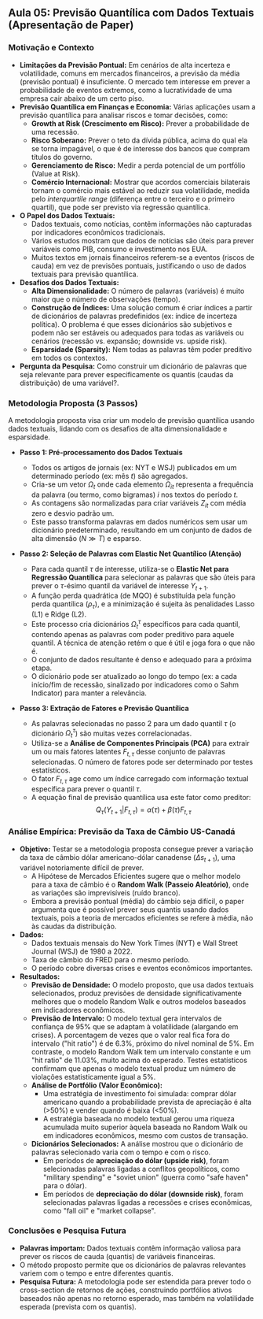 ## Aula 05: Previsão Quantílica com Dados Textuais (Apresentação de Paper)

### **Motivação e Contexto**

* **Limitações da Previsão Pontual:** Em cenários de alta incerteza e volatilidade, comuns em mercados financeiros, a previsão da média (previsão pontual) é insuficiente. O mercado tem interesse em prever a probabilidade de eventos extremos, como a lucratividade de uma empresa cair abaixo de um certo piso.
* **Previsão Quantílica em Finanças e Economia:** Várias aplicações usam a previsão quantílica para analisar riscos e tomar decisões, como:
    * **Growth at Risk (Crescimento em Risco):** Prever a probabilidade de uma recessão.
    * **Risco Soberano:** Prever o teto da dívida pública, acima do qual ela se torna impagável, o que é de interesse dos bancos que compram títulos do governo.
    * **Gerenciamento de Risco:** Medir a perda potencial de um portfólio (Value at Risk).
    * **Comércio Internacional:** Mostrar que acordos comerciais bilaterais tornam o comércio mais estável ao reduzir sua volatilidade, medida pelo *interquartile range* (diferença entre o terceiro e o primeiro quartil), que pode ser previsto via regressão quantílica.
* **O Papel dos Dados Textuais:**
    * Dados textuais, como notícias, contêm informações não capturadas por indicadores econômicos tradicionais.
    * Vários estudos mostram que dados de notícias são úteis para prever variáveis como PIB, consumo e investimento nos EUA.
    * Muitos textos em jornais financeiros referem-se a eventos (riscos de cauda) em vez de previsões pontuais, justificando o uso de dados textuais para previsão quantílica.
* **Desafios dos Dados Textuais:**
    * **Alta Dimensionalidade:** O número de palavras (variáveis) é muito maior que o número de observações (tempo).
    * **Construção de Índices:** Uma solução comum é criar índices a partir de dicionários de palavras predefinidos (ex: índice de incerteza política). O problema é que esses dicionários são subjetivos e podem não ser estáveis ou adequados para todas as variáveis ou cenários (recessão vs. expansão; downside vs. upside risk).
    * **Esparsidade (Sparsity):** Nem todas as palavras têm poder preditivo em todos os contextos.
* **Pergunta da Pesquisa:** Como construir um dicionário de palavras que seja relevante para prever especificamente os quantis (caudas da distribuição) de uma variável?.

### **Metodologia Proposta (3 Passos)**

A metodologia proposta visa criar um modelo de previsão quantílica usando dados textuais, lidando com os desafios de alta dimensionalidade e esparsidade.

* **Passo 1: Pré-processamento dos Dados Textuais**
    * Todos os artigos de jornais (ex: NYT e WSJ) publicados em um determinado período (ex: mês $t$) são agregados.
    * Cria-se um vetor $\Omega_{t}$ onde cada elemento $\Omega_{it}$ representa a frequência da palavra (ou termo, como bigramas) $i$ nos textos do período $t$.
    * As contagens são normalizadas para criar variáveis $Z_{it}$ com média zero e desvio padrão um.
    * Este passo transforma palavras em dados numéricos sem usar um dicionário predeterminado, resultando em um conjunto de dados de alta dimensão ($N \gg T$) e esparso.

* **Passo 2: Seleção de Palavras com Elastic Net Quantílico (Atenção)**
    * Para cada quantil $\tau$ de interesse, utiliza-se o **Elastic Net para Regressão Quantílica** para selecionar as palavras que são úteis para prever o $\tau$-ésimo quantil da variável de interesse $Y_{t+1}$.
    * A função perda quadrática (de MQO) é substituída pela função perda quantílica ($\rho_{\tau}$), e a minimização é sujeita às penalidades Lasso (L1) e Ridge (L2).
    * Este processo cria dicionários $\Omega_{t}^{\tau}$ específicos para cada quantil, contendo apenas as palavras com poder preditivo para aquele quantil. A técnica de atenção retém o que é útil e joga fora o que não é.
    * O conjunto de dados resultante é denso e adequado para a próxima etapa.
    * O dicionário pode ser atualizado ao longo do tempo (ex: a cada início/fim de recessão, sinalizado por indicadores como o Sahm Indicator) para manter a relevância.

* **Passo 3: Extração de Fatores e Previsão Quantílica**
    * As palavras selecionadas no passo 2 para um dado quantil $\tau$ (o dicionário $\Omega_{t}^{\tau}$) são muitas vezes correlacionadas.
    * Utiliza-se a **Análise de Componentes Principais (PCA)** para extrair um ou mais fatores latentes $F_{t,\tau}$ desse conjunto de palavras selecionadas. O número de fatores pode ser determinado por testes estatísticos.
    * O fator $F_{t,\tau}$ age como um índice carregado com informação textual específica para prever o quantil $\tau$.
    * A equação final de previsão quantílica usa este fator como preditor:
        $$Q_{\tau}(Y_{t+1} | F_{t,\tau}) = \alpha(\tau) + \beta(\tau) F_{t,\tau}$$

### **Análise Empírica: Previsão da Taxa de Câmbio US-Canadá**

* **Objetivo:** Testar se a metodologia proposta consegue prever a variação da taxa de câmbio dólar americano-dólar canadense ($\Delta s_{t+1}$), uma variável notoriamente difícil de prever.
    * A Hipótese de Mercados Eficientes sugere que o melhor modelo para a taxa de câmbio é o **Random Walk (Passeio Aleatório)**, onde as variações são imprevisíveis (ruído branco).
    * Embora a previsão pontual (média) do câmbio seja difícil, o paper argumenta que é possível prever seus quantis usando dados textuais, pois a teoria de mercados eficientes se refere à média, não às caudas da distribuição.
* **Dados:**
    * Dados textuais mensais do New York Times (NYT) e Wall Street Journal (WSJ) de 1980 a 2022.
    * Taxa de câmbio do FRED para o mesmo período.
    * O período cobre diversas crises e eventos econômicos importantes.
* **Resultados:**
    * **Previsão de Densidade:** O modelo proposto, que usa dados textuais selecionados, produz previsões de densidade significativamente melhores que o modelo Random Walk e outros modelos baseados em indicadores econômicos.
    * **Previsão de Intervalo:** O modelo textual gera intervalos de confiança de 95% que se adaptam à volatilidade (alargando em crises). A porcentagem de vezes que o valor real fica fora do intervalo ("hit ratio") é de 6.3%, próximo do nível nominal de 5%. Em contraste, o modelo Random Walk tem um intervalo constante e um "hit ratio" de 11.03%, muito acima do esperado. Testes estatísticos confirmam que apenas o modelo textual produz um número de violações estatisticamente igual a 5%.
    * **Análise de Portfólio (Valor Econômico):**
        * Uma estratégia de investimento foi simulada: comprar dólar americano quando a probabilidade prevista de apreciação é alta (>50%) e vender quando é baixa (<50%).
        * A estratégia baseada no modelo textual gerou uma riqueza acumulada muito superior àquela baseada no Random Walk ou em indicadores econômicos, mesmo com custos de transação.
    * **Dicionários Selecionados:** A análise mostrou que o dicionário de palavras selecionado varia com o tempo e com o risco.
        * Em períodos de **apreciação do dólar (upside risk)**, foram selecionadas palavras ligadas a conflitos geopolíticos, como "military spending" e "soviet union" (guerra como "safe haven" para o dólar).
        * Em períodos de **depreciação do dólar (downside risk)**, foram selecionadas palavras ligadas a recessões e crises econômicas, como "fall oil" e "market collapse".

### **Conclusões e Pesquisa Futura**

* **Palavras importam:** Dados textuais contêm informação valiosa para prever os riscos de cauda (quantis) de variáveis financeiras.
* O método proposto permite que os dicionários de palavras relevantes variem com o tempo e entre diferentes quantis.
* **Pesquisa Futura:** A metodologia pode ser estendida para prever todo o cross-section de retornos de ações, construindo portfólios ativos baseados não apenas no retorno esperado, mas também na volatilidade esperada (prevista com os quantis).